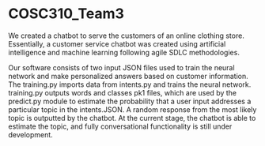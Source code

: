 # COSC310_Team3

  We created a chatbot to serve the customers of an online clothing store. Essentially, a customer service chatbot was created using artificial intelligence and machine learning following agile SDLC methodologies. 
  
  Our software consists of two input JSON files used to train the neural network and make personalized answers based on customer information. The training.py imports data from intents.py and trains the neural network. training.py outputs words and classes pk1 files, which are used by the predict.py module to estimate the probability that a user input addresses a particular topic in the intents.JSON. A random response from the most likely topic is outputted by the chatbot. At the current stage, the chatbot is able to estimate the topic, and fully conversational functionality is still under development.
  
  


